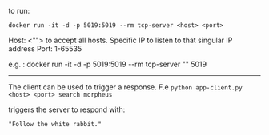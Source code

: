 to run:

```docker run -it -d -p 5019:5019 --rm tcp-server <host> <port>```

Host: <""> to accept all hosts. Specific IP to listen to that singular IP address
Port: 1-65535

e.g. : docker run -it -d -p 5019:5019 --rm tcp-server "" 5019

----------

The client can be used to trigger a response.
F.e
``` python app-client.py <host> <port> search morpheus ```

triggers the server to respond with:

```"Follow the white rabbit."```